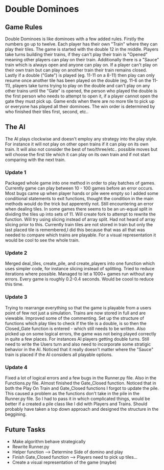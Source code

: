 # Double Dominoes

## Game Rules
Double Dominoes is like dominoes with a few added rules. Firstly the numbers go up to twelve. Each player has their own "Train" where they can play their tiles. The game is started with the double 12 in the middle. Players take turns building their trains, if they can't play their train is "Opened" meaning other players can play on their train. Additionally there is a "Sauce" train which is always open and anyone can play on. If a player can't play on their own train but can play on another train their train remains closed. Lastly if a double ("Gate") is played (eg. 11-11 on a 8-11) then play can only resume once another tile has been played on the double (eg. 11-6 on the 11-11), players take turns trying to play on the double and can't play on any other trains until the "Gate" is opened, the person who played the double is the first person who needs to attempt to open it, if a player cannot open the gate they must pick up. Game ends when there are no more tile to pick up or everyone has played all their dominoes. The win order is determined by who finished their tiles first, second, etc..

## The AI
The AI plays clockwise and doesn't employ any strategy into the play style. For instance it will not play on other open trains if it can play on its own train. It will also not consider the best of two/three/etc.. possible moves but will choose the first tile which it can play on its own train and if not start comparing with the next train.

### Update 1
Packaged whole game into one method in order to play batches of games. Currently game can play between 10 - 100 games before an error occurs. Most bugs came up when player hands or pile were empty so I added some conditional statements to exit functions, thought the condition in the main methods would do the trick but apperently not. Still encountering an error when dealing tiles. In some games there seems to be an un-equal split in dividing the tiles up into sets of 11. Will create fork to attempt to rewrite the function. Will try using slicing instead of array split. Had not heard of array slicing prior to this. Currently train tiles are not stored in train but only the last placed tile is remembered,I did this because that was all that was needed to compare which trains are playable. For a visual representation it would be cool to see the whole train. 

### Update 2
Merged deal_tiles, create_pile, and create_players into one function which uses simpler code, for instance slicing instead of splitting. Tried to reduce iterations where possible. Managed to let a 1000+ games run without any errors. Every game is roughly 0.2-0.4 seconds. Would be coool to reduce this time. 

### Update 3
Trying to rearrange everything so that the game is playable from a users point of few not just a simulation. Trains are now stored in full and are viewable. Improved some of the commenting. Set up the structure of functions which play tiles to check if the tile is a double, is so then the Closed_Gate function is entered - which still needs to be written. Also picked up on some logical errors, the game was not being played correctly in quite a few places. For instances AI players getting double turns. Still need to write the Users turn and also need to incorporate some stratigic behavior in the AI. Noticed that it really doesn't matter where the "Sauce" train is placed if the AI considers all playable options.

### Update 4
Fixed a lot of logical errors and a few bugs in the Runner.py file. Also in the Functions.py file. Almost finished the Gate_Closed function. Noticed that in both the Play On Train and Gate_Closed functions I forgot to update the pile. This caused a problem as the functions don't take in the pile in the Runner.py file. So I had to pass it in which complicated things, would be better if a created a pile class like I did with Players and Trains. Should probably have taken a top down approach and designed the structure in the beggining. 

## Future Tasks
  - Make algorithm behave strategically
  - Rewrite Runner.py
  - Helper function --> Determine Side of domino and play
  - Finish Gate_Closed function --> Players need to pick up tiles...
  - Create a visual representation of the game (maybe)
